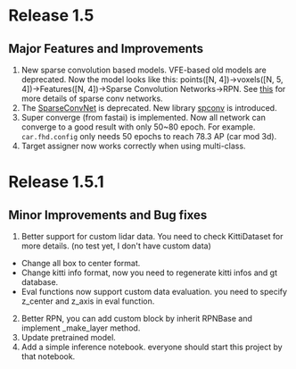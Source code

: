 # Release 1.5

## Major Features and Improvements

1. New sparse convolution based models. VFE-based old models are deprecated. Now the model looks like this:
points([N, 4])->voxels([N, 5, 4])->Features([N, 4])->Sparse Convolution Networks->RPN. See [this](https://github.com/traveller59/second.pytorch/blob/master/second/pytorch/models/middle.py) for more details of sparse conv networks.
2. The [SparseConvNet](https://github.com/facebookresearch/SparseConvNet) is deprecated. New library [spconv](https://github.com/traveller59/spconv) is introduced.
3. Super converge (from fastai) is implemented. Now all network can converge to a good result with only 50~80 epoch. For example. ```car.fhd.config``` only needs 50 epochs to reach 78.3 AP (car mod 3d).
4. Target assigner now works correctly when using multi-class.

# Release 1.5.1

## Minor Improvements and Bug fixes

1. Better support for custom lidar data. You need to check KittiDataset for more details. (no test yet, I don't have custom data)
* Change all box to center format. 
* Change kitti info format, now you need to regenerate kitti infos and gt database.
* Eval functions now support custom data evaluation. you need to specify z_center and z_axis in eval function.
2. Better RPN, you can add custom block by inherit RPNBase and implement _make_layer method.
3. Update pretrained model.
4. Add a simple inference notebook. everyone should start this project by that notebook.